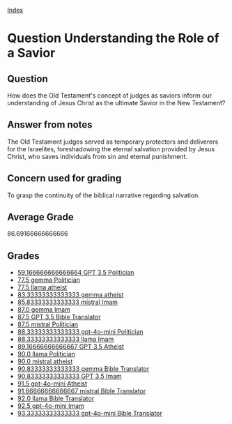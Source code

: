 
[Index](../../index.md)
# Question Understanding the Role of a Savior
## Question
How does the Old Testament's concept of judges as saviors inform our understanding of Jesus Christ as the ultimate Savior in the New Testament?

## Answer from notes
The Old Testament judges served as temporary protectors and deliverers for the Israelites, foreshadowing the eternal salvation provided by Jesus Christ, who saves individuals from sin and eternal punishment.

## Concern used for grading
To grasp the continuity of the biblical narrative regarding salvation.

## Average Grade
86.69166666666666

## Grades
 * [59.166666666666664 GPT 3.5 Politician](../answers/GPT_3.5_Politician/Understanding_the_Role_of_a_Savior.md)
 * [77.5 gemma Politician](../answers/gemma_Politician/Understanding_the_Role_of_a_Savior.md)
 * [77.5 llama atheist](../answers/llama_atheist/Understanding_the_Role_of_a_Savior.md)
 * [83.33333333333333 gemma atheist](../answers/gemma_atheist/Understanding_the_Role_of_a_Savior.md)
 * [85.83333333333333 mistral Imam](../answers/mistral_Imam/Understanding_the_Role_of_a_Savior.md)
 * [87.0 gemma Imam](../answers/gemma_Imam/Understanding_the_Role_of_a_Savior.md)
 * [87.5 GPT 3.5 Bible Translator](../answers/GPT_3.5_Bible_Translator/Understanding_the_Role_of_a_Savior.md)
 * [87.5 mistral Politician](../answers/mistral_Politician/Understanding_the_Role_of_a_Savior.md)
 * [88.33333333333333 gpt-4o-mini Politician](../answers/gpt-4o-mini_Politician/Understanding_the_Role_of_a_Savior.md)
 * [88.33333333333333 llama Imam](../answers/llama_Imam/Understanding_the_Role_of_a_Savior.md)
 * [89.16666666666667 GPT 3.5 Atheist](../answers/GPT_3.5_Atheist/Understanding_the_Role_of_a_Savior.md)
 * [90.0 llama Politician](../answers/llama_Politician/Understanding_the_Role_of_a_Savior.md)
 * [90.0 mistral atheist](../answers/mistral_atheist/Understanding_the_Role_of_a_Savior.md)
 * [90.83333333333333 gemma Bible Translator](../answers/gemma_Bible_Translator/Understanding_the_Role_of_a_Savior.md)
 * [90.83333333333333 GPT 3.5 Imam](../answers/GPT_3.5_Imam/Understanding_the_Role_of_a_Savior.md)
 * [91.5 gpt-4o-mini Atheist](../answers/gpt-4o-mini_Atheist/Understanding_the_Role_of_a_Savior.md)
 * [91.66666666666667 mistral Bible Translator](../answers/mistral_Bible_Translator/Understanding_the_Role_of_a_Savior.md)
 * [92.0 llama Bible Translator](../answers/llama_Bible_Translator/Understanding_the_Role_of_a_Savior.md)
 * [92.5 gpt-4o-mini Imam](../answers/gpt-4o-mini_Imam/Understanding_the_Role_of_a_Savior.md)
 * [93.33333333333333 gpt-4o-mini Bible Translator](../answers/gpt-4o-mini_Bible_Translator/Understanding_the_Role_of_a_Savior.md)
